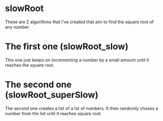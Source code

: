 # slowRoot

These are 2 algorithms that I've created that aim to find the square root of any
number.

# The first one (slowRoot_slow)

This one just keeps on incrementing a number by a small amount until
it reaches the square root.

# The second one (slowRoot_superSlow)

The second one creates a list of a lot of numbers.
It then randomly choses a number from the list until
it reaches square root.
